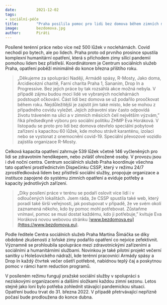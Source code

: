 ```yaml
---
date:         2021-12-02
tags:        
- sociální-péče
title:        "Praha posílila pomoc pro lidi bez domova během zimních měsíců"
image: 	      bezdomova.jpg
author:       Piráti
---
```

 
Posílené terénní práce nebo více než 500 lůžek v noclehárnách. Covid nechodí po bytech, ale po lidech. Praha proto od prvního prosince spustila komplexní humanitární opatření, která s příchodem zimy sílící pandemií pomohou lidem bez přístřeší. Koordinátorem je Centrum sociálních služeb Praha, opatření poběží minimálně do konce března příštího roku. 

> „Děkujeme za spolupráci Naději, Armádě spásy, R-Mosty, Jako doma, Arcidiecézní charitě, Farní charita Praha 1, Sananim, Drop In a Progressive. Bez jejich práce by tak rozsáhlá akce možná nebyla. V případě zájmu budou moci lidé ve vybraných noclehárnách podstoupit očkování. Část lidí bez domova se už podařilo proočkovat během roku. Nejdůležitější je zajistit jim také místo, kde se mohou z případného covidu vyležet. Jejich zdravotní stav často odpovídá životu tráveném na ulici a v zimních měsících čelí největším výzvám,” říká předsedkyně výboru pro sociální politiku ZHMP Eva Horáková. V listopadu se proto pro lidi bez domova otevřelo speciální pobytové zařízení s kapacitou 60 lůžek, kde mohou strávit karanténu, izolaci nebo se vystonat z onemocnění covid-19. Speciální převozové vozidlo zajistila organizace R-Mosty.

Celková kapacita opatření zahrnuje 539 lůžek včetně 146 vyčleněných pro lidi se zdravotním hendikepem, nebo zvlášť ohrožené osoby. V provozu jsou i dvě noční centra. 
Centrum sociálních služeb Praha koordinuje všechna tato opatření prostřednictvím Dispečinku CSSP, který v režimu 24/7 zprostředkovává lidem bez přístřeší sociální služby, propojuje organizace a instituce zapojené do systému zimních opatření a eviduje potřeby a kapacity jednotlivých zařízení. 

> „Díky posílení práce v terénu se podaří oslovit více lidí i v odloučených lokalitách. Jsem ráda, že CSSP spustila také web, který poradí také širší veřejnosti, jak postupovat v případě, že ve svém okolí zaznamená někoho, kdo by pomoc mohl potřebovat. Zůstaňme vnímaví, pomoc se musí dostat každému, kdo ji potřebuje,” kvituje Eva Horáková novou webovou stránku [www.bezdomova.eu](https://www.bezdomova.eu).

Podle ředitele Centra sociálních služeb Praha Martina Šimáčka se díky obdobné zkušenosti z loňské zimy podařilo opatření co nejvíce zefektivnit. Významně se prohloubila spolupráce mezi zdravotnickými zařízeními a sociálními a humanitárními službami. Novinkou je také pilotní projekt večerní sanitky u Holešovického nádraží, kde terénní pracovníci Armády spásy a Drop In každý čtvrtek večer ošetří potřebné, nabídnou teplý čaj a poskytnou pomoc v rámci harm reduction programů.

V posíleném režimu fungují pražské sociální služby v spolupráci s neziskovými organizacemi a dalšími složkami každou zimní sezonu. Letos stejně jako loni bylo potřeba zohlednit stávající pandemickou situaci. Opatření budou trvat do 31. března 2022. V případě přetrvávající nepřízně počasí bude prodloužena do konce dubna.

